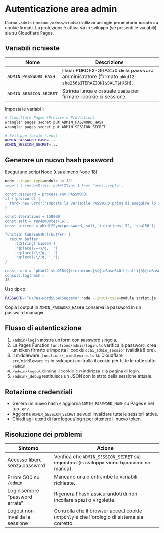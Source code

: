 # Autenticazione area admin

L'area `/admin` (incluso `/admin/studio`) utilizza un login proprietario basato su cookie firmati.
La protezione è attiva sia in sviluppo (se presenti le variabili) sia su Cloudflare Pages.

## Variabili richieste

| Nome | Descrizione |
| ---- | ----------- |
| `ADMIN_PASSWORD_HASH` | Hash PBKDF2-SHA256 della password amministratore (formato `pbkdf2-sha256$ITERAZIONI$SALT$HASH`). |
| `ADMIN_SESSION_SECRET` | Stringa lunga e casuale usata per firmare i cookie di sessione. |

Imposta le variabili:

```bash
# Cloudflare Pages (Preview e Production)
wrangler pages secret put ADMIN_PASSWORD_HASH
wrangler pages secret put ADMIN_SESSION_SECRET

# Sviluppo locale (.env)
ADMIN_PASSWORD_HASH=...
ADMIN_SESSION_SECRET=...
```

## Generare un nuovo hash password

Esegui uno script Node (usa almeno Node 18):

```bash
node --input-type=module <<'JS'
import { randomBytes, pbkdf2Sync } from 'node:crypto';

const password = process.env.PASSWORD;
if (!password) {
  throw new Error('Imposta la variabile PASSWORD prima di eseguire lo script.');
}

const iterations = 150000;
const salt = randomBytes(16);
const derived = pbkdf2Sync(password, salt, iterations, 32, 'sha256');

function toBase64Url(buffer) {
  return buffer
    .toString('base64')
    .replace(/=+$/g, '')
    .replace(/\+/g, '-')
    .replace(/\//g, '_');
}

const hash = `pbkdf2-sha256$${iterations}$${toBase64Url(salt)}$${toBase64Url(derived)}`;
console.log(hash);
JS
```

Uso tipico:

```bash
PASSWORD='TuaPasswordSuperSegreta' node --input-type=module script.js
```

Copia l'output in `ADMIN_PASSWORD_HASH` e conserva la password in un password manager.

## Flusso di autenticazione

1. `/admin/login` mostra un form con password singola.
2. La Pages Function `functions/admin/login.ts` verifica la password, crea un token firmato e imposta il cookie `ccai_admin_session` (validità 8 ore).
3. Il middleware (`functions/_middleware.ts` su Cloudflare, `src/middleware.ts` in sviluppo) controlla il cookie per tutte le rotte sotto `/admin`.
4. `/admin/logout` elimina il cookie e reindirizza alla pagina di login.
5. `/admin/_debug` restituisce un JSON con lo stato della sessione attuale.

## Rotazione credenziali

- Genera un nuovo hash e aggiorna `ADMIN_PASSWORD_HASH` su Pages e nel tuo `.env`.
- Aggiorna `ADMIN_SESSION_SECRET` se vuoi invalidare tutte le sessioni attive.
- Chiedi agli utenti di fare logout/login per ottenere il nuovo token.

## Risoluzione dei problemi

| Sintomo | Azione |
| ------- | ------ |
| Accesso libero senza password | Verifica che `ADMIN_SESSION_SECRET` sia impostata (in sviluppo viene bypassato se manca). |
| Errore 500 su `/admin` | Mancano una o entrambe le variabili richieste. |
| Login sempre “password errata” | Rigenera l'hash assicurandoti di non incollare spazi o virgolette. |
| Logout non invalida la sessione | Controlla che il browser accetti cookie `HttpOnly` e che l'orologio di sistema sia corretto. |
